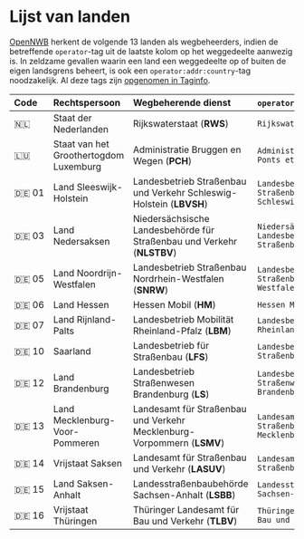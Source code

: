 Lijst van landen
================

[OpenNWB](../README.md) herkent de volgende 13 landen als wegbeheerders, indien de betreffende `operator`-tag uit de laatste kolom op het weggedeelte aanwezig is.
In zeldzame gevallen waarin een land een weggedeelte op of buiten de eigen landsgrens beheert, is ook een `operator:addr:country`-tag noodzakelijk.
Al deze tags zijn [opgenomen in Taginfo](https://taginfo.openstreetmap.org/projects/opennwb#tags).

| Code | Rechtspersoon | Wegbeherende dienst | `operator`-tag |
| :--- | :--- | :--- | :--- |
| 🇳🇱 | Staat der Nederlanden | Rijkswaterstaat (**RWS**) | `Rijkswaterstaat` |
| 🇱🇺 | Staat van het Groothertogdom Luxemburg | Administratie Bruggen en Wegen (**PCH**) | `Administration des Ponts et Chaussées` |
| 🇩🇪 01 | Land Sleeswijk-Holstein | Landesbetrieb Straßenbau und Verkehr Schleswig-Holstein (**LBVSH**) | `Landesbetrieb Straßenbau und Verkehr Schleswig-Holstein` |
| 🇩🇪 03 | Land Nedersaksen | Niedersächsische Landesbehörde für Straßenbau und Verkehr (**NLSTBV**) | `Niedersächsische Landesbehörde für Straßenbau und Verkehr` |
| 🇩🇪 05 | Land Noordrijn-Westfalen | Landesbetrieb Straßenbau Nordrhein-Westfalen (**SNRW**) | `Landesbetrieb Straßenbau Nordrhein-Westfalen` |
| 🇩🇪 06 | Land Hessen | Hessen Mobil (**HM**) | `Hessen Mobil` |
| 🇩🇪 07 | Land Rijnland-Palts | Landesbetrieb Mobilität Rheinland-Pfalz (**LBM**) | `Landesbetrieb Mobilität Rheinland-Pfalz` |
| 🇩🇪 10 | Saarland | Landesbetrieb für Straßenbau (**LFS**) | `Landesbetrieb für Straßenbau` |
| 🇩🇪 12 | Land Brandenburg | Landesbetrieb Straßenwesen Brandenburg (**LS**) | `Landesbetrieb Straßenwesen Brandenburg` |
| 🇩🇪 13 | Land Mecklenburg-Voor-Pommeren | Landesamt für Straßenbau und Verkehr Mecklenburg-Vorpommern (**LSMV**) | `Landesamt für Straßenbau und Verkehr Mecklenburg-Vorpommern` |
| 🇩🇪 14 | Vrijstaat Saksen | Landesamt für Straßenbau und Verkehr (**LASUV**) | `Landesamt für Straßenbau und Verkehr` |
| 🇩🇪 15 | Land Saksen-Anhalt | Landesstraßenbaubehörde Sachsen-Anhalt (**LSBB**) | `Landesstraßenbaubehörde Sachsen-Anhalt` |
| 🇩🇪 16 | Vrijstaat Thüringen | Thüringer Landesamt für Bau und Verkehr (**TLBV**) | `Thüringer Landesamt für Bau und Verkehr` |
